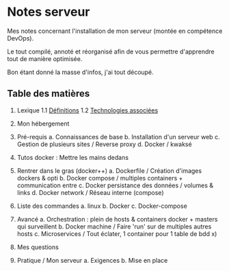 
# Notes serveur

Mes notes concernant l'installation de mon serveur (montée en compétence DevOps).

Le tout compilé, annoté et réorganisé afin de vous permettre d'apprendre tout de manière optimisée.

Bon étant donné la masse d'infos, j'ai tout découpé.


## Table des matières

1. Lexique
	1.1 [Définitions](/docs/01-Lexique.md)
	1.2 [Technologies associées](/docs/01-Lexique.md#associations)
	
2. Mon hébergement

3. Pré-requis
	a. Connaissances de base
	b. Installation d'un serveur web
	c. Gestion de plusieurs sites / Reverse proxy
	d. Docker / kwaksé
	
4. Tutos docker : Mettre les mains dedans

5. Rentrer dans le gras (docker++)
	a. Dockerfile / Création d'images dockers & opti
	b. Docker compose / multiples containers + communication entre
	c. Docker persistance des données / volumes & links
	d. Docker network / Réseau interne (compose)

6. Liste des commandes
	a. linux
	b. Docker
	c. Docker-compose
	
7. Avancé
	a. Orchestration : plein de hosts & containers docker + masters qui surveillent
	b. Docker machine / Faire 'run' sur de multiples autres hosts
	c. Microservices / Tout éclater, 1 container pour 1 table de bdd x)

8. Mes questions

9. Pratique / Mon serveur
	a. Exigences
	b. Mise en place

